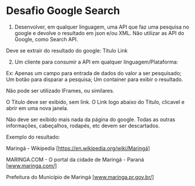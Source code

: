 # Desafio Google Search

1. Desenvolver, em qualquer linguagem, uma API que faz uma pesquisa no google e devolve o resultado em json e/ou XML.
Não utilizar as API do Google, como Search API.

Deve se extrair do resultado do google:
    Titulo
    Link
   

2. Um cliente para consumir a API em qualquer linguagem/Plataforma:

Ex:
    Apenas um campo para entrada de dados do valor a ser pesquisado;
    Um botão para disparar a pesquisa;
    Um container para exibir o resultado.
   
Não pode ser utilizado IFrames, ou similares.

O Titulo deve ser exibido, sem link.
O Link logo abaixo do Titulo, clicavel e abrir em uma nova janela.

Não deve ser exibido mais nada da página do google. Todas as outras informações, cabeçalhos, rodapés, etc devem ser descartados.

Exemplo do resultado:

Maringá - Wikipedia
[https://en.wikipedia.org/wiki/Maringá]


MARINGA.COM - O portal da cidade de Maringá - Paraná
[www.maringa.com/]


Prefeitura do Município de Maringá
[www.maringa.pr.gov.br/]
